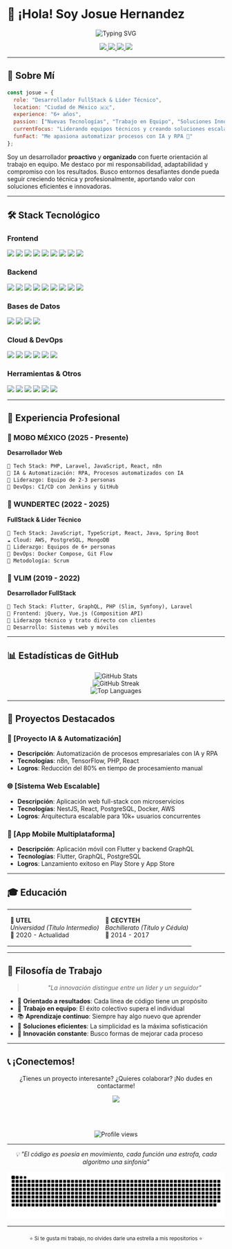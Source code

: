 # 👋 ¡Hola! Soy Josue Hernandez

<div align="center">
  <img src="https://readme-typing-svg.herokuapp.com?font=Fira+Code&size=30&duration=3000&pause=1000&color=2D96FF&center=true&vCenter=true&width=600&lines=Desarrollador+FullStack;L%C3%ADder+T%C3%A9cnico;Apasionado+por+la+Innovaci%C3%B3n" alt="Typing SVG" />
</div>

<p align="center">
  <a href="mailto:josue.her.gutierrez@gmail.com">
    <img src="https://img.shields.io/badge/Email-D14836?style=for-the-badge&logo=gmail&logoColor=white" />
  </a>
  <a href="tel:5640028658">
    <img src="https://img.shields.io/badge/Teléfono-25D366?style=for-the-badge&logo=whatsapp&logoColor=white" />
  </a>
  <a href="https://github.com/josue-hernandez">
    <img src="https://img.shields.io/badge/GitHub-100000?style=for-the-badge&logo=github&logoColor=white" />
  </a>
  <a href="https://linkedin.com/in/josue-hernandez">
    <img src="https://img.shields.io/badge/LinkedIn-0077B5?style=for-the-badge&logo=linkedin&logoColor=white" />
  </a>
</p>

---

## 🚀 Sobre Mí

```javascript
const josue = {
  role: "Desarrollador FullStack & Líder Técnico",
  location: "Ciudad de México 🇲🇽",
  experience: "6+ años",
  passion: ["Nuevas Tecnologías", "Trabajo en Equipo", "Soluciones Innovadoras"],
  currentFocus: "Liderando equipos técnicos y creando soluciones escalables",
  funFact: "Me apasiona automatizar procesos con IA y RPA 🤖"
};
```

Soy un desarrollador **proactivo** y **organizado** con fuerte orientación al trabajo en equipo. Me destaco por mi responsabilidad, adaptabilidad y compromiso con los resultados. Busco entornos desafiantes donde pueda seguir creciendo técnica y profesionalmente, aportando valor con soluciones eficientes e innovadoras.

---

## 🛠️ Stack Tecnológico

### Frontend
<p align="left">
  <img src="https://img.shields.io/badge/React-20232A?style=for-the-badge&logo=react&logoColor=61DAFB" />
  <img src="https://img.shields.io/badge/Vue.js-35495E?style=for-the-badge&logo=vue.js&logoColor=4FC08D" />
  <img src="https://img.shields.io/badge/TypeScript-007ACC?style=for-the-badge&logo=typescript&logoColor=white" />
  <img src="https://img.shields.io/badge/JavaScript-F7DF1E?style=for-the-badge&logo=javascript&logoColor=black" />
  <img src="https://img.shields.io/badge/HTML5-E34F26?style=for-the-badge&logo=html5&logoColor=white" />
  <img src="https://img.shields.io/badge/CSS3-1572B6?style=for-the-badge&logo=css3&logoColor=white" />
  <img src="https://img.shields.io/badge/Flutter-02569B?style=for-the-badge&logo=flutter&logoColor=white" />
  <img src="https://img.shields.io/badge/Redux-593D88?style=for-the-badge&logo=redux&logoColor=white" />
  <img src="https://img.shields.io/badge/Zustand-000000?style=for-the-badge&logo=react&logoColor=white" />
</p>

### Backend
<p align="left">
  <img src="https://img.shields.io/badge/Node.js-43853D?style=for-the-badge&logo=node.js&logoColor=white" />
  <img src="https://img.shields.io/badge/NestJS-E0234E?style=for-the-badge&logo=nestjs&logoColor=white" />
  <img src="https://img.shields.io/badge/PHP-777BB4?style=for-the-badge&logo=php&logoColor=white" />
  <img src="https://img.shields.io/badge/Laravel-FF2D20?style=for-the-badge&logo=laravel&logoColor=white" />
  <img src="https://img.shields.io/badge/Java-ED8B00?style=for-the-badge&logo=java&logoColor=white" />
  <img src="https://img.shields.io/badge/Spring_Boot-6DB33F?style=for-the-badge&logo=spring-boot&logoColor=white" />
  <img src="https://img.shields.io/badge/GraphQL-E10098?style=for-the-badge&logo=graphql&logoColor=white" />
  <img src="https://img.shields.io/badge/REST_API-FF6C37?style=for-the-badge&logo=postman&logoColor=white" />
  <img src="https://img.shields.io/badge/tRPC-398CCB?style=for-the-badge&logo=trpc&logoColor=white" />
</p>

### Bases de Datos
<p align="left">
  <img src="https://img.shields.io/badge/PostgreSQL-316192?style=for-the-badge&logo=postgresql&logoColor=white" />
  <img src="https://img.shields.io/badge/MongoDB-4EA94B?style=for-the-badge&logo=mongodb&logoColor=white" />
  <img src="https://img.shields.io/badge/MySQL-00000F?style=for-the-badge&logo=mysql&logoColor=white" />
  <img src="https://img.shields.io/badge/Prisma-3982CE?style=for-the-badge&logo=Prisma&logoColor=white" />
</p>

### Cloud & DevOps
<p align="left">
  <img src="https://img.shields.io/badge/Amazon_AWS-232F3E?style=for-the-badge&logo=amazon-aws&logoColor=white" />
  <img src="https://img.shields.io/badge/Docker-2496ED?style=for-the-badge&logo=docker&logoColor=white" />
  <img src="https://img.shields.io/badge/Jenkins-D24939?style=for-the-badge&logo=Jenkins&logoColor=white" />
  <img src="https://img.shields.io/badge/GIT-E44C30?style=for-the-badge&logo=git&logoColor=white" />
  <img src="https://img.shields.io/badge/GitHub-100000?style=for-the-badge&logo=github&logoColor=white" />
  <img src="https://img.shields.io/badge/Linux-FCC624?style=for-the-badge&logo=linux&logoColor=black" />
</p>

### Herramientas & Otros
<p align="left">
  <img src="https://img.shields.io/badge/Scrum-009639?style=for-the-badge&logo=scrumalliance&logoColor=white" />
  <img src="https://img.shields.io/badge/Jira-0052CC?style=for-the-badge&logo=Jira&logoColor=white" />
  <img src="https://img.shields.io/badge/SonarQube-4E9BCD?style=for-the-badge&logo=sonarqube&logoColor=white" />
  <img src="https://img.shields.io/badge/TensorFlow-FF6F00?style=for-the-badge&logo=tensorflow&logoColor=white" />
  <img src="https://img.shields.io/badge/JWT-black?style=for-the-badge&logo=JSON%20web%20tokens" />
  <img src="https://img.shields.io/badge/Auth0-EB5424?style=for-the-badge&logo=auth0&logoColor=white" />
</p>

---

## 💼 Experiencia Profesional

### 🏢 MOBO MÉXICO (2025 - Presente)
**Desarrollador Web**
```
🔧 Tech Stack: PHP, Laravel, JavaScript, React, n8n
🤖 IA & Automatización: RPA, Procesos automatizados con IA
👥 Liderazgo: Equipo de 2-3 personas
🚀 DevOps: CI/CD con Jenkins y GitHub
```

### 🏢 WUNDERTEC (2022 - 2025)
**FullStack & Líder Técnico**
```
🔧 Tech Stack: JavaScript, TypeScript, React, Java, Spring Boot
☁️ Cloud: AWS, PostgreSQL, MongoDB
👥 Liderazgo: Equipos de 6+ personas
🐳 DevOps: Docker Compose, Git Flow
🎯 Metodología: Scrum
```

### 🏢 VLIM (2019 - 2022)
**Desarrollador FullStack**
```
🔧 Tech Stack: Flutter, GraphQL, PHP (Slim, Symfony), Laravel
🎨 Frontend: jQuery, Vue.js (Composition API)
👥 Liderazgo técnico y trato directo con clientes
📱 Desarrollo: Sistemas web y móviles
```

---

## 📊 Estadísticas de GitHub

<div align="center">
  <img src="https://github-readme-stats.vercel.app/api?username=josue-hernandez&show_icons=true&theme=radical&hide_border=true&count_private=true" alt="GitHub Stats" />
</div>

<div align="center">
  <img src="https://github-readme-streak-stats.herokuapp.com/?user=josue-hernandez&theme=radical&hide_border=true" alt="GitHub Streak" />
</div>

<div align="center">
  <img src="https://github-readme-stats.vercel.app/api/top-langs/?username=josue-hernandez&layout=compact&theme=radical&hide_border=true" alt="Top Languages" />
</div>

---

## 🎯 Proyectos Destacados

### 🚀 [Proyecto IA & Automatización]
- **Descripción**: Automatización de procesos empresariales con IA y RPA
- **Tecnologías**: n8n, TensorFlow, PHP, React
- **Logros**: Reducción del 80% en tiempo de procesamiento manual

### 🌐 [Sistema Web Escalable]
- **Descripción**: Aplicación web full-stack con microservicios
- **Tecnologías**: NestJS, React, PostgreSQL, Docker, AWS
- **Logros**: Arquitectura escalable para 10k+ usuarios concurrentes

### 📱 [App Mobile Multiplataforma]
- **Descripción**: Aplicación móvil con Flutter y backend GraphQL
- **Tecnologías**: Flutter, GraphQL, PostgreSQL
- **Logros**: Lanzamiento exitoso en Play Store y App Store

---

## 🎓 Educación

<table>
<tr>
<td>

**🏫 UTEL**  
*Universidad (Título Intermedio)*  
📅 2020 - Actualidad

</td>
<td>

**🏫 CECYTEH**  
*Bachillerato (Título y Cédula)*  
📅 2014 - 2017

</td>
</tr>
</table>

---

## 🌟 Filosofía de Trabajo

<div align="center">

> *"La innovación distingue entre un líder y un seguidor"*

</div>

- 🎯 **Orientado a resultados**: Cada línea de código tiene un propósito
- 🤝 **Trabajo en equipo**: El éxito colectivo supera el individual
- 📚 **Aprendizaje continuo**: Siempre hay algo nuevo que aprender
- 🔧 **Soluciones eficientes**: La simplicidad es la máxima sofisticación
- 🚀 **Innovación constante**: Busco formas de mejorar cada proceso

---

## 📞 ¡Conectemos!

<div align="center">
  <p>¿Tienes un proyecto interesante? ¿Quieres colaborar? ¡No dudes en contactarme!</p>
  
  <a href="mailto:josue.her.gutierrez@gmail.com">
    <img src="https://img.shields.io/badge/📧_Enviar_Email-EA4335?style=for-the-badge&logoColor=white" />
  </a>
  
  <br><br>
  
  <img src="https://komarev.com/ghpvc/?username=josue-hernandez&label=Visitas%20al%20perfil&color=0e75b6&style=flat" alt="Profile views" />
</div>

---

<div align="center">
  <p><em>💡 "El código es poesía en movimiento, cada función una estrofa, cada algoritmo una sinfonía"</em></p>
  
  <img src="https://raw.githubusercontent.com/platane/snk/output/github-contribution-grid-snake-dark.svg" alt="Snake animation" />
</div>

---

<div align="center">
  <sub>⭐ Si te gusta mi trabajo, no olvides darle una estrella a mis repositorios ⭐</sub>
